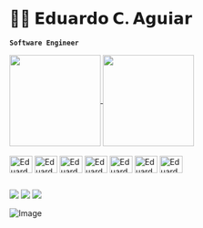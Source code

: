 # 👨‍💻 𝗘𝗱𝘂𝗮𝗿𝗱𝗼 𝗖. 𝗔𝗴𝘂𝗶𝗮𝗿
**`Software Engineer`**

<a href="https://github-readme-stats.vercel.app/api?username=eduardoaguiarc&show_icons=true&theme=dark">
  <img height="160em" align="center" src="https://github-readme-stats.vercel.app/api?username=eduardoaguiarc&show_icons=true&theme=dark"" />
</a>
<a href="https://github.com/anuraghazra/convoychat">
  <img height="160em" align="center" src="https://github-readme-stats.vercel.app/api/top-langs?username=eduardoaguiarc&layout=compact&theme=dark&langs_count=8&card_width=320">
</a>

<div style="display: inline_block"><br>
<img align="center" alt="Eduardo-Js" height="30" width="40" src="https://cdn.jsdelivr.net/gh/devicons/devicon@latest/icons/html5/html5-original.svg" />
<img align="center" alt="Eduardo-Js" height="30" width="40" src="https://cdn.jsdelivr.net/gh/devicons/devicon@latest/icons/css3/css3-original.svg" />
<img align="center" alt="Eduardo-Js" height="30" width="40" src="https://cdn.jsdelivr.net/gh/devicons/devicon@latest/icons/javascript/javascript-original.svg" />       
<img align="center" alt="Eduardo-Js" height="30" width="40" src="https://cdn.jsdelivr.net/gh/devicons/devicon@latest/icons/java/java-original.svg" />  
<img align="center" alt="Eduardo-Js" height="30" width="40" src="https://cdn.jsdelivr.net/gh/devicons/devicon@latest/icons/c/c-original.svg" />
<img align="center" alt="Eduardo-Js" height="30" width="40" src="https://cdn.jsdelivr.net/gh/devicons/devicon@latest/icons/linux/linux-original.svg" />
<img align="center" alt="Eduardo-Js" height="30" width="40" src="https://cdn.jsdelivr.net/gh/devicons/devicon@latest/icons/git/git-original.svg" />
</div>

##

 <a href="https://instagram.com/eduardo_aguiarm" target="_blank"><img src="https://img.shields.io/badge/-Instagram-%23E4405F?style=for-the-badge&logo=instagram&logoColor=white" target="_blank"></a>
 <a href = "mailto:eduardocamposaguiar57@gmail.com"><img src="https://img.shields.io/badge/-Gmail-%23333?style=for-the-badge&logo=gmail&logoColor=white" target="_blank"></a>
 <a href="https://www.linkedin.com/in/eduardo-campos-aguiar-a84167321" target="_blank"><img src="https://img.shields.io/badge/-LinkedIn-%230077B5?style=for-the-badge&logo=linkedin&logoColor=white" target="_blank"></a> 

![Image](https://github.com/user-attachments/assets/b67733e9-0d77-45ba-88c4-1582db015b47)
